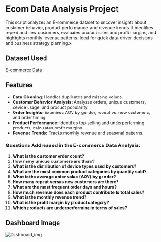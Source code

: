 # Ecom Data Analysis Project
 This script analyzes an E-commerce dataset to uncover insights about customer behavior, product performance, and revenue trends. It identifies repeat and new customers, evaluates product sales and profit margins, and highlights monthly revenue patterns. Ideal for quick data-driven decisions and business strategy planning.x

## Dataset Used
<a href="https://github.com/mohammadrupani02/ecom-analysis/blob/main/E-commerce%20Dataset.csv">E-commerce Data</a>

## Features

- **Data Cleaning:** Handles duplicates and missing values.
- **Customer Behavior Analysis:** Analyzes orders, unique customers, device usage, and product popularity.
- **Order Insights:** Examines AOV by gender, repeat vs. new customers, and order timing.
- **Product Performance:** Identifies top-selling and underperforming products; calculates profit margins.
- **Revenue Trends:** Tracks monthly revenue and seasonal patterns.


### Questions Addressed in the E-commerce Data Analysis:

1. **What is the customer order count?**
2. **How many unique customers are there?**
3. **What is the distribution of device types used by customers?**
4. **What are the most common product categories by quantity sold?**
5. **What is the average order value (AOV) by gender?**
6. **How many repeat versus new customers are there?**
7. **What are the most frequent order days and hours?**
8. **How much revenue does each product contribute to total sales?**
9. **What is the monthly revenue trend?**
10. **What is the profit margin by product category?**
11. **Which products are underperforming in terms of sales?**


## Dashboard Image
![Dashboard_img](https://github.com/user-attachments/assets/83044551-fe4e-4ed6-a139-e35cf5fc69e2)





